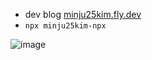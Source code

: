 - dev blog [minju25kim.fly.dev](https://minju25kim.fly.dev)
- ```npx minju25kim-npx```

![image](https://github.com/minju25kim/minju25kim/assets/48757517/dfb400e8-9001-4a0e-93b3-8b4086bb3543)
